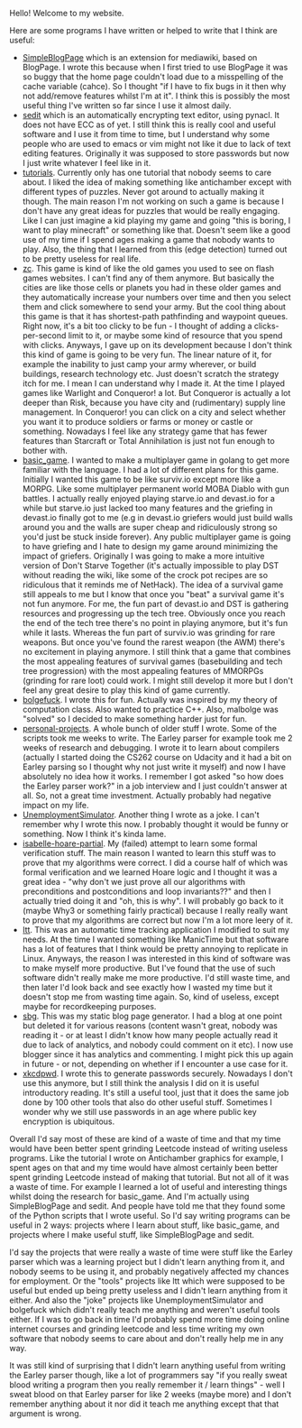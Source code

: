 Hello! Welcome to my website. 

Here are some programs I have written or helped to write that I think are useful:

- [SimpleBlogPage](https://github.com/1f604/SimpleBlogPage) which is an extension for mediawiki, based on BlogPage. I wrote this because when I first tried to use BlogPage it was so buggy that the home page couldn't load due to a misspelling of the cache variable (cahce). So I thought "if I have to fix bugs in it then why not add/remove features whilst I'm at it". I think this is possibly the most useful thing I've written so far since I use it almost daily. 
- [sedit](https://github.com/1f604/sedit) which is an automatically encrypting text editor, using pynacl. It does not have ECC as of yet. I still think this is really cool and useful software and I use it from time to time, but I understand why some people who are used to emacs or vim might not like it due to lack of text editing features. Originally it was supposed to store passwords but now I just write whatever I feel like in it. 
- [tutorials](https://github.com/1f604/tutorials). Currently only has one tutorial that nobody seems to care about. I liked the idea of making something like antichamber except with different types of puzzles. Never got around to actually making it though. The main reason I'm not working on such a game is because I don't have any great ideas for puzzles that would be really engaging. Like I can just imagine a kid playing my game and going "this is boring, I want to play minecraft" or something like that. Doesn't seem like a good use of my time if I spend ages making a game that nobody wants to play. Also, the thing that I learned from this (edge detection) turned out to be pretty useless for real life.
- [zc](https://github.com/1f604/zc). This game is kind of like the old games you used to see on flash games websites. I can't find any of them anymore. But basically the cities are like those cells or planets you had in these older games and they automatically increase your numbers over time and then you select them and click somewhere to send your army. But the cool thing about this game is that it has shortest-path pathfinding and waypoint queues. Right now, it's a bit too clicky to be fun - I thought of adding a clicks-per-second limit to it, or maybe some kind of resource that you spend with clicks. Anyways, I gave up on its development because I don't think this kind of game is going to be very fun. The linear nature of it, for example the inability to just camp your army wherever, or build buildings, research technology etc. Just doesn't scratch the strategy itch for me. I mean I can understand why I made it. At the time I played games like Warlight and Conqueror! a lot. But Conqueror is actually a lot deeper than Risk, because you have city and (rudimentary) supply line management. In Conqueror! you can click on a city and select whether you want it to produce soldiers or farms or money or castle or something. Nowadays I feel like any strategy game that has fewer features than Starcraft or Total Annihilation is just not fun enough to bother with. 
- [basic_game](https://github.com/1f604/basic_game). I wanted to make a multiplayer game in golang to get more familiar with the language. I had a lot of different plans for this game. Initially I wanted this game to be like surviv.io except more like a MORPG. Like some multiplayer permanent world MOBA Diablo with gun battles. I actually really enjoyed playing starve.io and devast.io for a while but starve.io just lacked too many features and the griefing in devast.io finally got to me (e.g in devast.io griefers would just build walls around you and the walls are super cheap and ridiculously strong so you'd just be stuck inside forever). Any public multiplayer game is going to have griefing and I hate to design my game around minimizing the impact of griefers. Originally I was going to make a more intuitive version of Don't Starve Together (it's actually impossible to play DST without reading the wiki, like some of the crock pot recipes are so ridiculous that it reminds me of NetHack). The idea of a survival game still appeals to me but I know that once you "beat" a survival game it's not fun anymore. For me, the fun part of devast.io and DST is gathering resources and progressing up the tech tree. Obviously once you reach the end of the tech tree there's no point in playing anymore, but it's fun while it lasts. Whereas the fun part of surviv.io was grinding for rare weapons. But once you've found the rarest weapon (the AWM) there's no excitement in playing anymore. I still think that a game that combines the most appealing features of survival games (basebuilding and tech tree progression) with the most appealing features of MMORPGs (grinding for rare loot) could work. I might still develop it more but I don't feel any great desire to play this kind of game currently.
- [bolgefuck](https://github.com/1f604/bolgefuck). I wrote this for fun. Actually was inspired by my theory of computation class. Also wanted to practice C++. Also, malbolge was "solved" so I decided to make something harder just for fun. 
- [personal-projects](https://github.com/1f604/personal-projects). A whole bunch of older stuff I wrote. Some of the scripts took me weeks to write. The Earley parser for example took me 2 weeks of research and debugging. I wrote it to learn about compilers (actually I started doing the CS262 course on Udacity and it had a bit on Earley parsing so I thought why not just write it myself) and now I have absolutely no idea how it works. I remember I got asked "so how does the Earley parser work?" in a job interview and I just couldn't answer at all. So, not a great time investment. Actually probably had negative impact on my life.
- [UnemploymentSimulator](https://github.com/1f604/UnemploymentSimulator). Another thing I wrote as a joke. I can't remember why I wrote this now. I probably thought it would be funny or something. Now I think it's kinda lame. 
- [isabelle-hoare-partial](https://github.com/1f604/isabelle-hoare-partial). My (failed) attempt to learn some formal verification stuff. The main reason I wanted to learn this stuff was to prove that my algorithms were correct. I did a course half of which was formal verification and we learned Hoare logic and I thought it was a great idea - "why don't we just prove all our algorithms with preconditions and postconditions and loop invariants??" and then I actually tried doing it and "oh, this is why". I will probably go back to it (maybe Why3 or something fairly practical) because I really really want to prove that my algorithms are correct but now I'm a lot more leery of it. 
- [ltt](https://github.com/1f604/ltt). This was an automatic time tracking application I modified to suit my needs. At the time I wanted something like ManicTime but that software has a lot of features that I think would be pretty annoying to replicate in Linux. Anyways, the reason I was interested in this kind of software was to make myself more productive. But I've found that the use of such software didn't really make me more productive. I'd still waste time, and then later I'd look back and see exactly how I wasted my time but it doesn't stop me from wasting time again. So, kind of useless, except maybe for recordkeeping purposes. 
- [sbg](https://github.com/1f604/sbg). This was my static blog page generator. I had a blog at one point but deleted it for various reasons (content wasn't great, nobody was reading it - or at least I didn't know how many people actually read it due to lack of analytics, and nobody could comment on it etc). I now use blogger since it has analytics and commenting. I might pick this up again in future - or not, depending on whether if I encounter a use case for it. 
- [xkcdpwd](https://github.com/1f604/xkcdpwd). I wrote this to generate passwords securely. Nowadays I don't use this anymore, but I still think the analysis I did on it is useful introductory reading. It's still a useful tool, just that it does the same job done by 100 other tools that also do other useful stuff. Sometimes I wonder why we still use passwords in an age where public key encryption is ubiquitous. 

Overall I'd say most of these are kind of a waste of time and that my time would have been better spent grinding Leetcode instead of writing useless programs. Like the tutorial I wrote on Antichamber graphics for example, I spent ages on that and my time would have almost certainly been better spent grinding Leetcode instead of making that tutorial. But not all of it was a waste of time. For example I learned a lot of useful and interesting things whilst doing the research for basic_game. And I'm actually using SimpleBlogPage and sedit. And people have told me that they found some of the Python scripts that I wrote useful. So I'd say writing programs can be useful in 2 ways: projects where I learn about stuff, like basic_game, and projects where I make useful stuff, like SimpleBlogPage and sedit. 

I'd say the projects that were really a waste of time were stuff like the Earley parser which was a learning project but I didn't learn anything from it, and nobody seems to be using it, and probably negatively affected my chances for employment. Or the "tools" projects like ltt which were supposed to be useful but ended up being pretty useless and I didn't learn anything from it either. And also the "joke" projects like UnemploymentSimulator and bolgefuck which didn't really teach me anything and weren't useful tools either. If I was to go back in time I'd probably spend more time doing online internet courses and grinding leetcode and less time writing my own software that nobody seems to care about and don't really help me in any way. 

It was still kind of surprising that I didn't learn anything useful from writing the Earley parser though, like a lot of programmers say "if you really sweat blood writing a program then you really remember it / learn things" - well I sweat blood on that Earley parser for like 2 weeks (maybe more) and I don't remember anything about it nor did it teach me anything except that that argument is wrong. 
